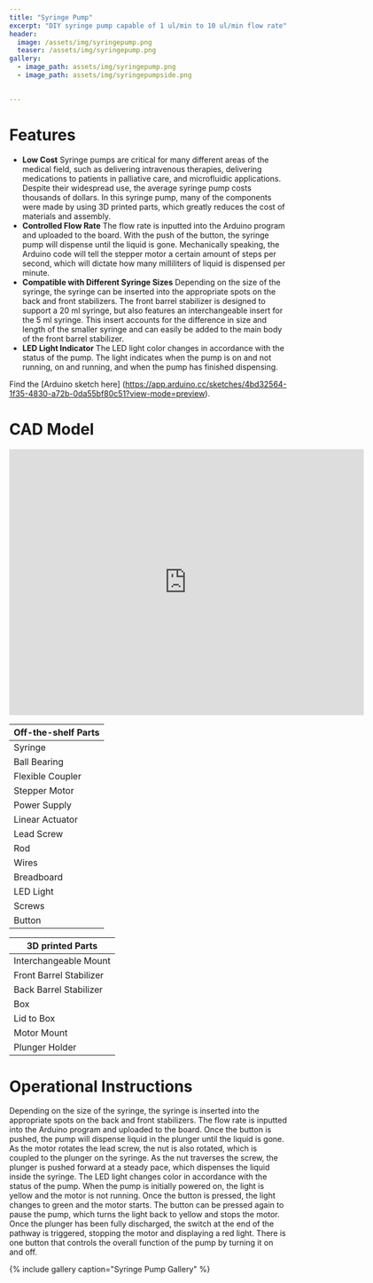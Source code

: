 ```yaml
---
title: "Syringe Pump"
excerpt: "DIY syringe pump capable of 1 ul/min to 10 ul/min flow rate"
header:
  image: /assets/img/syringepump.png
  teaser: /assets/img/syringepump.png
gallery:
  - image_path: assets/img/syringepump.png
  - image_path: assets/img/syringepumpside.png

   
---
```


# Features

* **Low Cost** Syringe pumps are critical for many different areas of the medical field, such as delivering intravenous therapies, delivering medications to patients in palliative care, and microfluidic applications. Despite their widespread use, the average syringe pump costs thousands of dollars. In this syringe pump, many of the components were made by using 3D printed parts, which greatly reduces the cost of materials and assembly.
* **Controlled Flow Rate** The flow rate is inputted into the Arduino program and uploaded to the board. With the push of the button, the syringe pump will dispense until the liquid is gone. Mechanically speaking, the Arduino code will tell the stepper motor a certain amount of steps per second, which will dictate how many milliliters of liquid is dispensed per minute. 
* **Compatible with Different Syringe Sizes** Depending on the size of the syringe, the syringe can be inserted into the appropriate spots on the back and front stabilizers. The front barrel stabilizer is designed to support a 20 ml syringe, but also features an interchangeable insert for the 5 ml syringe. This insert accounts for the difference in size and length of the smaller syringe and can easily be added to the main body of the front barrel stabilizer.
* **LED Light Indicator** The LED light color changes in accordance with the status of the pump. The light indicates when the pump is on and not running, on and running, and when the pump has finished dispensing. 

Find the [Arduino sketch here] (https://app.arduino.cc/sketches/4bd32564-1f35-4830-a72b-0da55bf80c51?view-mode=preview).

# CAD Model
<iframe src="https://vanderbilt643.autodesk360.com/shares/public/SH35dfcQT936092f0e4396a787ea53f9a532?mode=embed" width="640" height="480" allowfullscreen="true" webkitallowfullscreen="true" mozallowfullscreen="true"  frameborder="0"></iframe>

| Off-the-shelf Parts | 
| ------------------- | 
| Syringe             | 
| Ball Bearing        | 
| Flexible Coupler    | 
| Stepper Motor       | 
| Power Supply |
| Linear Actuator |
| Lead Screw |
| Rod |
| Wires |
| Breadboard |
| LED Light |
| Screws |
| Button |

|  3D printed Parts | 
| ---------------- |
| Interchangeable Mount |
| Front Barrel Stabilizer |
| Back Barrel Stabilizer
| Box |
| Lid to Box |
| Motor Mount |
| Plunger Holder |

# Operational Instructions
Depending on the size of the syringe, the syringe is inserted into the appropriate spots on the back and front stabilizers.  The flow rate is inputted into the Arduino program and uploaded to the board. Once the button is pushed, the pump will dispense liquid in the plunger until the liquid is gone. As the motor rotates the lead screw, the nut is also rotated, which is coupled to the plunger on the syringe. As the nut traverses the screw, the plunger is pushed forward at a steady pace, which dispenses the liquid inside the syringe. The LED light changes color in accordance with the status of the pump. When the pump is initially powered on, the light is yellow and the motor is not running. Once the button is pressed, the light changes to green and the motor starts. The button can be pressed again to pause the pump, which turns the light back to yellow and stops the motor. Once the plunger has been fully discharged, the switch at the end of the pathway is triggered, stopping the motor and displaying a red light. There is one button that controls the overall function of the pump by turning it on and off.

{% include gallery caption="Syringe Pump Gallery" %}
